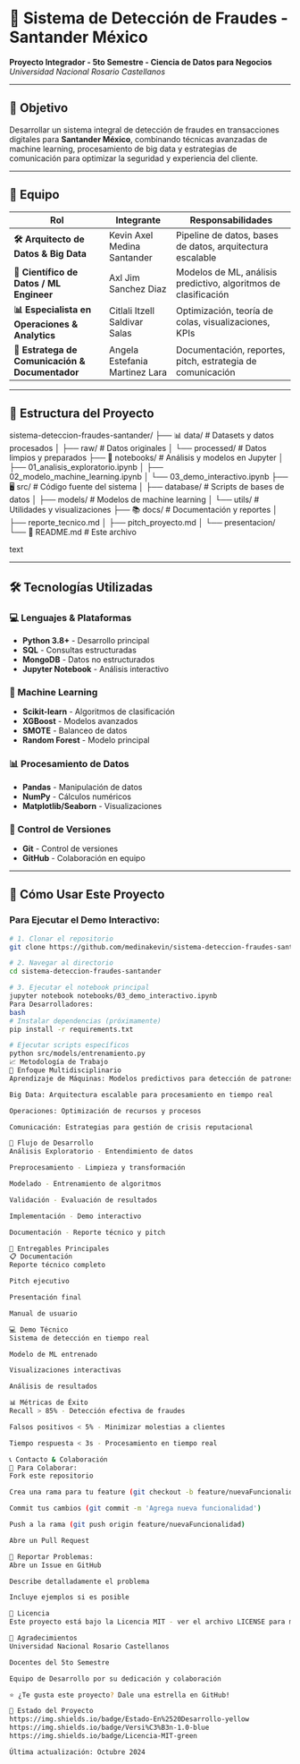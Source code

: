 # 🚨 Sistema de Detección de Fraudes - Santander México

**Proyecto Integrador - 5to Semestre - Ciencia de Datos para Negocios**  
*Universidad Nacional Rosario Castellanos*

---

## 🎯 **Objetivo**
Desarrollar un sistema integral de detección de fraudes en transacciones digitales para **Santander México**, combinando técnicas avanzadas de machine learning, procesamiento de big data y estrategias de comunicación para optimizar la seguridad y experiencia del cliente.

---

## 👥 **Equipo**

| Rol | Integrante | Responsabilidades |
|-----|------------|-------------------|
| **🛠️ Arquitecto de Datos & Big Data** | Kevin Axel Medina Santander | Pipeline de datos, bases de datos, arquitectura escalable |
| **🤖 Científico de Datos / ML Engineer** | Axl Jim Sanchez Diaz | Modelos de ML, análisis predictivo, algoritmos de clasificación |
| **📊 Especialista en Operaciones & Analytics** | Citlali Itzell Saldivar Salas | Optimización, teoría de colas, visualizaciones, KPIs |
| **📝 Estratega de Comunicación & Documentador** | Angela Estefania Martinez Lara | Documentación, reportes, pitch, estrategia de comunicación |

---

## 📁 **Estructura del Proyecto**
sistema-deteccion-fraudes-santander/
├── 📊 data/ # Datasets y datos procesados
│ ├── raw/ # Datos originales
│ └── processed/ # Datos limpios y preparados
├── 📓 notebooks/ # Análisis y modelos en Jupyter
│ ├── 01_analisis_exploratorio.ipynb
│ ├── 02_modelo_machine_learning.ipynb
│ └── 03_demo_interactivo.ipynb
├── 🖥️ src/ # Código fuente del sistema
│ ├── database/ # Scripts de bases de datos
│ ├── models/ # Modelos de machine learning
│ └── utils/ # Utilidades y visualizaciones
├── 📚 docs/ # Documentación y reportes
│ ├── reporte_tecnico.md
│ ├── pitch_proyecto.md
│ └── presentacion/
└── 📄 README.md # Este archivo

text

---

## 🛠️ **Tecnologías Utilizadas**

### **💻 Lenguajes & Plataformas**
- **Python 3.8+** - Desarrollo principal
- **SQL** - Consultas estructuradas
- **MongoDB** - Datos no estructurados
- **Jupyter Notebook** - Análisis interactivo

### **🤖 Machine Learning**
- **Scikit-learn** - Algoritmos de clasificación
- **XGBoost** - Modelos avanzados
- **SMOTE** - Balanceo de datos
- **Random Forest** - Modelo principal

### **📊 Procesamiento de Datos**
- **Pandas** - Manipulación de datos
- **NumPy** - Cálculos numéricos
- **Matplotlib/Seaborn** - Visualizaciones

### **🔄 Control de Versiones**
- **Git** - Control de versiones
- **GitHub** - Colaboración en equipo

---

## 🚀 **Cómo Usar Este Proyecto**

### **Para Ejecutar el Demo Interactivo:**
```bash
# 1. Clonar el repositorio
git clone https://github.com/medinakevin/sistema-deteccion-fraudes-santander.git

# 2. Navegar al directorio
cd sistema-deteccion-fraudes-santander

# 3. Ejecutar el notebook principal
jupyter notebook notebooks/03_demo_interactivo.ipynb
Para Desarrolladores:
bash
# Instalar dependencias (próximamente)
pip install -r requirements.txt

# Ejecutar scripts específicos
python src/models/entrenamiento.py
📈 Metodología de Trabajo
🔬 Enfoque Multidisciplinario
Aprendizaje de Máquinas: Modelos predictivos para detección de patrones

Big Data: Arquitectura escalable para procesamiento en tiempo real

Operaciones: Optimización de recursos y procesos

Comunicación: Estrategias para gestión de crisis reputacional

🔄 Flujo de Desarrollo
Análisis Exploratorio - Entendimiento de datos

Preprocesamiento - Limpieza y transformación

Modelado - Entrenamiento de algoritmos

Validación - Evaluación de resultados

Implementación - Demo interactivo

Documentación - Reporte técnico y pitch

🎯 Entregables Principales
📋 Documentación
Reporte técnico completo

Pitch ejecutivo

Presentación final

Manual de usuario

💻 Demo Técnico
Sistema de detección en tiempo real

Modelo de ML entrenado

Visualizaciones interactivas

Análisis de resultados

📊 Métricas de Éxito
Recall > 85% - Detección efectiva de fraudes

Falsos positivos < 5% - Minimizar molestias a clientes

Tiempo respuesta < 3s - Procesamiento en tiempo real

📞 Contacto & Colaboración
🤝 Para Colaborar:
Fork este repositorio

Crea una rama para tu feature (git checkout -b feature/nuevaFuncionalidad)

Commit tus cambios (git commit -m 'Agrega nueva funcionalidad')

Push a la rama (git push origin feature/nuevaFuncionalidad)

Abre un Pull Request

🐛 Reportar Problemas:
Abre un Issue en GitHub

Describe detalladamente el problema

Incluye ejemplos si es posible

📜 Licencia
Este proyecto está bajo la Licencia MIT - ver el archivo LICENSE para más detalles.

🙏 Agradecimientos
Universidad Nacional Rosario Castellanos

Docentes del 5to Semestre

Equipo de Desarrollo por su dedicación y colaboración

⭐ ¿Te gusta este proyecto? Dale una estrella en GitHub!

🔄 Estado del Proyecto
https://img.shields.io/badge/Estado-En%2520Desarrollo-yellow
https://img.shields.io/badge/Versi%C3%B3n-1.0-blue
https://img.shields.io/badge/Licencia-MIT-green

Última actualización: Octubre 2024
